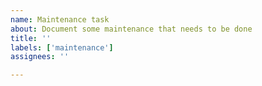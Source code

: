 ```yaml
---
name: Maintenance task
about: Document some maintenance that needs to be done
title: ''
labels: ['maintenance']
assignees: ''

---
```



